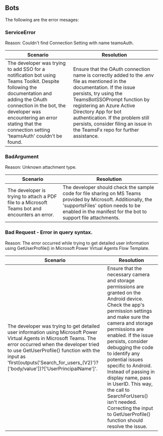 ## Bots

The following are the error mesages:

### ServiceError
Reason: Couldn't find Connection Setting with name teamsAuth.

|Scenario|Resolution|
|--------|----------|
|The developer was trying to add SSO for a notification bot using Teams Toolkit. Despite following the documentation and adding the OAuth connection in the bot, the developer was encountering an error stating that the connection setting 'teamsAuth' couldn't be found.|Ensure that the OAuth connection name is correctly added to the .env file as mentioned in the documentation. If the issue persists, try using the TeamsBotSSOPrompt function by registering an Azure Active Directory App for bot authentication. If the problem still persists, consider filing an issue in the TeamsFx repo for further assistance.|

### BadArgument
Reason: Unknown attachment type.

|Scenario|Resolution|
|--------|----------|
|The developer is trying to attach a PDF file to a Microsoft Teams bot and encounters an error.|The developer should check the sample code for file sharing on MS Teams provided by Microsoft. Additionally, the 'supportsFiles' option needs to be enabled in the manifest for the bot to support file attachments.|

### Bad Request - Error in query syntax.
Reason: The error occurred while trying to get detailed user information using GetUserProfile() in Microsoft Power Virtual Agents Flow Template.

|Scenario|Resolution|
|--------|----------|
|The developer was trying to get detailed user information using Microsoft Power Virtual Agents in Microsoft Teams. The error occurred when the developer tried to use GetUserProfile() function with the input as 'first(outputs('Search_for_users_(V2)')?['body/value'])?['UserPrincipalName']'.|Ensure that the necessary camera and storage permissions are granted on the Android device. Check the app's permission settings and make sure the camera and storage permissions are enabled. If the issue persists, consider debugging the code to identify any potential issues specific to Android. Instead of passing in display name, pass in UserID. This way, the call to SearchForUsers() isn't needed. Correcting the input to GetUserProfile() function should resolve the issue.|
